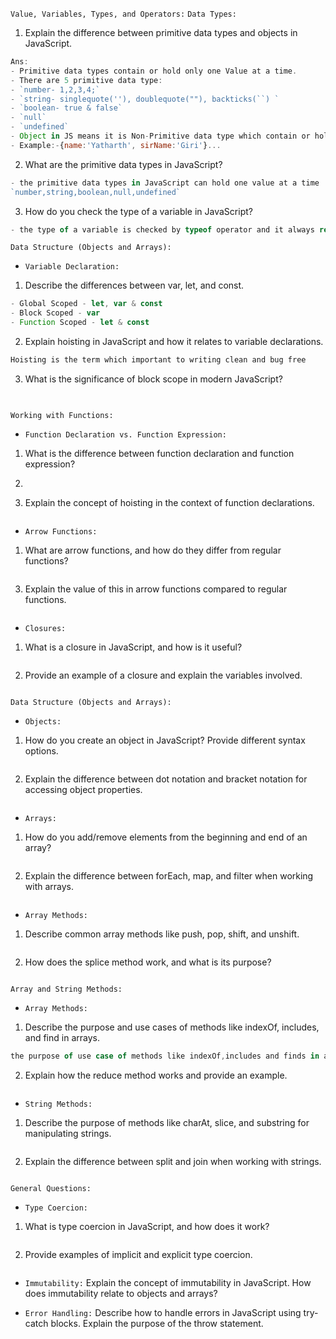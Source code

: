 ``Value, Variables, Types, and Operators:``
`Data Types:`
1. Explain the difference between primitive data types and objects in JavaScript.
```js
Ans: 
- Primitive data types contain or hold only one Value at a time.
- There are 5 primitive data type:
- `number- 1,2,3,4;`
- `string- singlequote(''), doublequote(""), backticks(``) `
- `boolean- true & false`
- `null`
- `undefined`
- Object in JS means it is Non-Primitive data type which contain or hold one and more value at a time.
- Example:-{name:'Yatharth', sirName:'Giri'}...
```
2. What are the primitive data types in JavaScript?
```js
- the primitive data types in JavaScript can hold one value at a time
`number,string,boolean,null,undefined`
```
3. How do you check the type of a variable in JavaScript?
```js
- the type of a variable is checked by typeof operator and it always return string data type.
```

``Data Structure (Objects and Arrays):``
* `Variable Declaration:`
1. Describe the differences between var, let, and const.
```js
- Global Scoped - let, var & const
- Block Scoped - var
- Function Scoped - let & const 
```
2. Explain hoisting in JavaScript and how it relates to variable declarations.
```js
Hoisting is the term which important to writing clean and bug free 
```
3. What is the significance of block scope in modern JavaScript?
```js
 
```

``Working with Functions:``
* `Function Declaration vs. Function Expression:`
1. What is the difference between function declaration and function expression?
2. ```js
   
   ```
3. Explain the concept of hoisting in the context of function declarations.
```js

```
* `Arrow Functions:`
1. What are arrow functions, and how do they differ from regular functions?
```js

```
3. Explain the value of this in arrow functions compared to regular functions.
```js

```

* `Closures:`
1. What is a closure in JavaScript, and how is it useful?
```js

```
2. Provide an example of a closure and explain the variables involved.
```js

```

``Data Structure (Objects and Arrays):``
* `Objects:`
1. How do you create an object in JavaScript? Provide different syntax options.
```js

```
2. Explain the difference between dot notation and bracket notation for accessing object properties.
```js

```

* `Arrays:`
1. How do you add/remove elements from the beginning and end of an array?
```js

```
2. Explain the difference between forEach, map, and filter when working with arrays.
```js

```

* `Array Methods:`
1. Describe common array methods like push, pop, shift, and unshift.
```js

```
2. How does the splice method work, and what is its purpose?
```js

```

``Array and String Methods:``
* `Array Methods:`
1. Describe the purpose and use cases of methods like indexOf, includes, and find in arrays.
```js
the purpose of use case of methods like indexOf,includes and finds in array are  
```
2. Explain how the reduce method works and provide an example.
```js

```

* `String Methods:`
1. Describe the purpose of methods like charAt, slice, and substring for manipulating strings.
```js

```
2. Explain the difference between split and join when working with strings.
```js

```

``General Questions:``
* `Type Coercion:`
1. What is type coercion in JavaScript, and how does it work?
```js

```
2. Provide examples of implicit and explicit type coercion.
```js

```

* `Immutability:`
Explain the concept of immutability in JavaScript.
How does immutability relate to objects and arrays?

* `Error Handling:`
Describe how to handle errors in JavaScript using try-catch blocks.
Explain the purpose of the throw statement.
